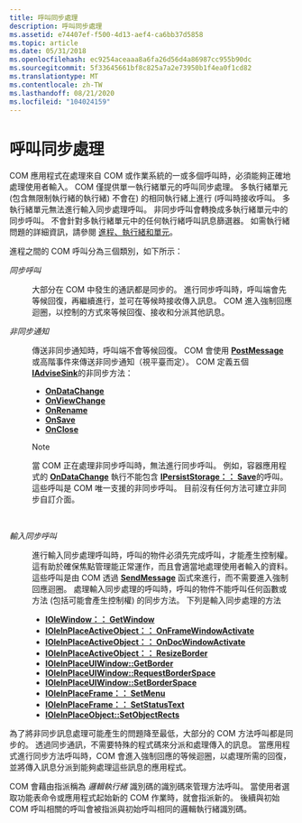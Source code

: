 ```yaml
---
title: 呼叫同步處理
description: 呼叫同步處理
ms.assetid: e74407ef-f500-4d13-aef4-ca6bb37d5858
ms.topic: article
ms.date: 05/31/2018
ms.openlocfilehash: ec9254aceaaa8a6fa26d56d4a86987cc955b90dc
ms.sourcegitcommit: 5f33645661bf8c825a7a2e73950b1f4ea0f1cd82
ms.translationtype: MT
ms.contentlocale: zh-TW
ms.lasthandoff: 08/21/2020
ms.locfileid: "104024159"
---
```

# <a name="call-synchronization"></a>呼叫同步處理

COM 應用程式在處理來自 COM 或作業系統的一或多個呼叫時，必須能夠正確地處理使用者輸入。 COM 僅提供單一執行緒單元的呼叫同步處理。 多執行緒單元 (包含無限制執行緒的執行緒) 不會在) 的相同執行緒上進行 (呼叫時接收呼叫。 多執行緒單元無法進行輸入同步處理呼叫。 非同步呼叫會轉換成多執行緒單元中的同步呼叫。 不會針對多執行緒單元中的任何執行緒呼叫訊息篩選器。 如需執行緒問題的詳細資訊，請參閱 [進程、執行緒和單元](processes--threads--and-apartments.md)。

進程之間的 COM 呼叫分為三個類別，如下所示：

<dl> <dt>

<span id="Synchronous_calls"></span><span id="synchronous_calls"></span><span id="SYNCHRONOUS_CALLS"></span>*同步呼叫*
</dt> <dd>

大部分在 COM 中發生的通訊都是同步的。 進行同步呼叫時，呼叫端會先等候回復，再繼續進行，並可在等候時接收傳入訊息。 COM 進入強制回應迴圈，以控制的方式來等候回復、接收和分派其他訊息。

</dd> <dt>

<span id="Asynchronous_notifications"></span><span id="asynchronous_notifications"></span><span id="ASYNCHRONOUS_NOTIFICATIONS"></span>*非同步通知*
</dt> <dd>

傳送非同步通知時，呼叫端不會等候回復。 COM 會使用 [**PostMessage**](/windows/win32/api/winuser/nf-winuser-postmessagea) 或高階事件來傳送非同步通知（視平臺而定）。 COM 定義五個 [**IAdviseSink**](/windows/desktop/api/ObjIdl/nn-objidl-iadvisesink)的非同步方法：

-   [**OnDataChange**](/windows/desktop/api/ObjIdl/nf-objidl-iadvisesink-ondatachange)
-   [**OnViewChange**](/windows/desktop/api/ObjIdl/nf-objidl-iadvisesink-onviewchange)
-   [**OnRename**](/windows/desktop/api/ObjIdl/nf-objidl-iadvisesink-onrename)
-   [**OnSave**](/windows/desktop/api/ObjIdl/nf-objidl-iadvisesink-onsave)
-   [**OnClose**](/windows/desktop/api/ObjIdl/nf-objidl-iadvisesink-onclose)

> [!Note]  
> 當 COM 正在處理非同步呼叫時，無法進行同步呼叫。 例如，容器應用程式的 [**OnDataChange**](/windows/desktop/api/ObjIdl/nf-objidl-iadvisesink-ondatachange) 執行不能包含 [**IPersistStorage：： Save**](/windows/desktop/api/ObjIdl/nf-objidl-ipersiststorage-save)的呼叫。 這些呼叫是 COM 唯一支援的非同步呼叫。 目前沒有任何方法可建立非同步自訂介面。

 

</dd> <dt>

<span id="Input-synchronized_calls"></span><span id="input-synchronized_calls"></span><span id="INPUT-SYNCHRONIZED_CALLS"></span>*輸入同步呼叫*
</dt> <dd>

進行輸入同步處理呼叫時，呼叫的物件必須先完成呼叫，才能產生控制權。 這有助於確保焦點管理能正常運作，而且會適當地處理使用者輸入的資料。 這些呼叫是由 COM 透過 [**SendMessage**](/windows/win32/api/winuser/nf-winuser-sendmessage) 函式來進行，而不需要進入強制回應迴圈。 處理輸入同步處理的呼叫時，呼叫的物件不能呼叫任何函數或方法 (包括可能會產生控制權) 的同步方法。 下列是輸入同步處理的方法

-   [**IOleWindow：： GetWindow**](/windows/desktop/api/OleIdl/nf-oleidl-iolewindow-getwindow)
-   [**IOleInPlaceActiveObject：： OnFrameWindowActivate**](/windows/desktop/api/OleIdl/nf-oleidl-ioleinplaceactiveobject-onframewindowactivate)
-   [**IOleInPlaceActiveObject：： OnDocWindowActivate**](/windows/desktop/api/OleIdl/nf-oleidl-ioleinplaceactiveobject-ondocwindowactivate)
-   [**IOleInPlaceActiveObject：： ResizeBorder**](/windows/desktop/api/OleIdl/nf-oleidl-ioleinplaceactiveobject-resizeborder)
-   [**IOleInPlaceUIWindow::GetBorder**](/windows/desktop/api/OleIdl/nf-oleidl-ioleinplaceuiwindow-getborder)
-   [**IOleInPlaceUIWindow::RequestBorderSpace**](/windows/desktop/api/OleIdl/nf-oleidl-ioleinplaceuiwindow-requestborderspace)
-   [**IOleInPlaceUIWindow::SetBorderSpace**](/windows/desktop/api/OleIdl/nf-oleidl-ioleinplaceuiwindow-setborderspace)
-   [**IOleInPlaceFrame：： SetMenu**](/windows/desktop/api/OleIdl/nf-oleidl-ioleinplaceframe-setmenu)
-   [**IOleInPlaceFrame：： SetStatusText**](/windows/desktop/api/OleIdl/nf-oleidl-ioleinplaceframe-setstatustext)
-   [**IOleInPlaceObject::SetObjectRects**](/windows/desktop/api/OleIdl/nf-oleidl-ioleinplaceobject-setobjectrects)

</dd> </dl>

為了將非同步訊息處理可能產生的問題降至最低，大部分的 COM 方法呼叫都是同步的。 透過同步通訊，不需要特殊的程式碼來分派和處理傳入的訊息。 當應用程式進行同步方法呼叫時，COM 會進入強制回應的等候迴圈，以處理所需的回復，並將傳入訊息分派到能夠處理這些訊息的應用程式。

COM 會藉由指派稱為 *邏輯執行緒* 識別碼的識別碼來管理方法呼叫。 當使用者選取功能表命令或應用程式起始新的 COM 作業時，就會指派新的。 後續與初始 COM 呼叫相關的呼叫會被指派與初始呼叫相同的邏輯執行緒識別碼。

 

 